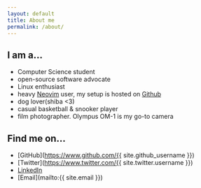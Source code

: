 ```yaml
---
layout: default
title: About me
permalink: /about/
---
```


## I am a...
* Computer Science student
* open-source software advocate
* Linux enthusiast
* heavy [Neovim](https://neovim.io/) user, my setup is hosted on [Github](https://github.com/lamcw/dotfiles/tree/master/nvim)
* dog lover(shiba <3)
* casual basketball & snooker player
* film photographer. Olympus OM-1 is my go-to camera

## Find me on...
* [GitHub](https://www.github.com/{{ site.github_username }})
* [Twitter](https://www.twitter.com/{{ site.twitter.username }})
* [LinkedIn](https://www.linkedin.com/in/thomaslamcw/)
* [Email](mailto:{{ site.email }})
